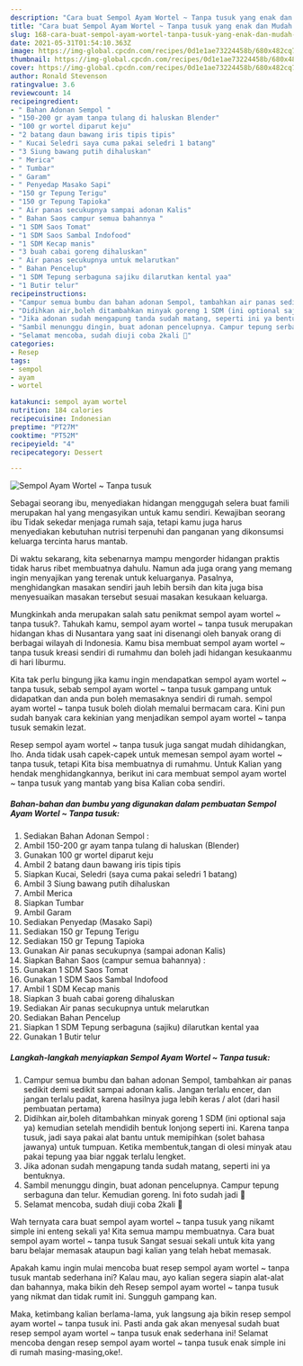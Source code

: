 ```yaml
---
description: "Cara buat Sempol Ayam Wortel ~ Tanpa tusuk yang enak dan Mudah Dibuat"
title: "Cara buat Sempol Ayam Wortel ~ Tanpa tusuk yang enak dan Mudah Dibuat"
slug: 168-cara-buat-sempol-ayam-wortel-tanpa-tusuk-yang-enak-dan-mudah-dibuat
date: 2021-05-31T01:54:10.363Z
image: https://img-global.cpcdn.com/recipes/0d1e1ae73224458b/680x482cq70/sempol-ayam-wortel-tanpa-tusuk-foto-resep-utama.jpg
thumbnail: https://img-global.cpcdn.com/recipes/0d1e1ae73224458b/680x482cq70/sempol-ayam-wortel-tanpa-tusuk-foto-resep-utama.jpg
cover: https://img-global.cpcdn.com/recipes/0d1e1ae73224458b/680x482cq70/sempol-ayam-wortel-tanpa-tusuk-foto-resep-utama.jpg
author: Ronald Stevenson
ratingvalue: 3.6
reviewcount: 14
recipeingredient:
- " Bahan Adonan Sempol "
- "150-200 gr ayam tanpa tulang di haluskan Blender"
- "100 gr wortel diparut keju"
- "2 batang daun bawang iris tipis tipis"
- " Kucai Seledri saya cuma pakai seledri 1 batang"
- "3 Siung bawang putih dihaluskan"
- " Merica"
- " Tumbar"
- " Garam"
- " Penyedap Masako Sapi"
- "150 gr Tepung Terigu"
- "150 gr Tepung Tapioka"
- " Air panas secukupnya sampai adonan Kalis"
- " Bahan Saos campur semua bahannya "
- "1 SDM Saos Tomat"
- "1 SDM Saos Sambal Indofood"
- "1 SDM Kecap manis"
- "3 buah cabai goreng dihaluskan"
- " Air panas secukupnya untuk melarutkan"
- " Bahan Pencelup"
- "1 SDM Tepung serbaguna sajiku dilarutkan kental yaa"
- "1 Butir telur"
recipeinstructions:
- "Campur semua bumbu dan bahan adonan Sempol, tambahkan air panas sedikit demi sedikit sampai adonan kalis. Jangan terlalu encer, dan jangan terlalu padat, karena hasilnya juga lebih keras / alot (dari hasil pembuatan pertama)"
- "Didihkan air,boleh ditambahkan minyak goreng 1 SDM (ini optional saja ya) kemudian setelah mendidih bentuk lonjong seperti ini. Karena tanpa tusuk, jadi saya pakai alat bantu untuk memipihkan (solet bahasa jawanya) untuk tumpuan. Ketika membentuk,tangan di olesi minyak atau pakai tepung yaa biar nggak terlalu lengket."
- "Jika adonan sudah mengapung tanda sudah matang, seperti ini ya bentuknya."
- "Sambil menunggu dingin, buat adonan pencelupnya. Campur tepung serbaguna dan telur. Kemudian goreng. Ini foto sudah jadi 🥰"
- "Selamat mencoba, sudah diuji coba 2kali 🍢"
categories:
- Resep
tags:
- sempol
- ayam
- wortel

katakunci: sempol ayam wortel 
nutrition: 184 calories
recipecuisine: Indonesian
preptime: "PT27M"
cooktime: "PT52M"
recipeyield: "4"
recipecategory: Dessert

---
```



![Sempol Ayam Wortel ~ Tanpa tusuk](https://img-global.cpcdn.com/recipes/0d1e1ae73224458b/680x482cq70/sempol-ayam-wortel-tanpa-tusuk-foto-resep-utama.jpg)

Sebagai seorang ibu, menyediakan hidangan menggugah selera buat famili merupakan hal yang mengasyikan untuk kamu sendiri. Kewajiban seorang ibu Tidak sekedar menjaga rumah saja, tetapi kamu juga harus menyediakan kebutuhan nutrisi terpenuhi dan panganan yang dikonsumsi keluarga tercinta harus mantab.

Di waktu  sekarang, kita sebenarnya mampu mengorder hidangan praktis tidak harus ribet membuatnya dahulu. Namun ada juga orang yang memang ingin menyajikan yang terenak untuk keluarganya. Pasalnya, menghidangkan masakan sendiri jauh lebih bersih dan kita juga bisa menyesuaikan masakan tersebut sesuai masakan kesukaan keluarga. 



Mungkinkah anda merupakan salah satu penikmat sempol ayam wortel ~ tanpa tusuk?. Tahukah kamu, sempol ayam wortel ~ tanpa tusuk merupakan hidangan khas di Nusantara yang saat ini disenangi oleh banyak orang di berbagai wilayah di Indonesia. Kamu bisa membuat sempol ayam wortel ~ tanpa tusuk kreasi sendiri di rumahmu dan boleh jadi hidangan kesukaanmu di hari liburmu.

Kita tak perlu bingung jika kamu ingin mendapatkan sempol ayam wortel ~ tanpa tusuk, sebab sempol ayam wortel ~ tanpa tusuk gampang untuk didapatkan dan anda pun boleh memasaknya sendiri di rumah. sempol ayam wortel ~ tanpa tusuk boleh diolah memalui bermacam cara. Kini pun sudah banyak cara kekinian yang menjadikan sempol ayam wortel ~ tanpa tusuk semakin lezat.

Resep sempol ayam wortel ~ tanpa tusuk juga sangat mudah dihidangkan, lho. Anda tidak usah capek-capek untuk memesan sempol ayam wortel ~ tanpa tusuk, tetapi Kita bisa membuatnya di rumahmu. Untuk Kalian yang hendak menghidangkannya, berikut ini cara membuat sempol ayam wortel ~ tanpa tusuk yang mantab yang bisa Kalian coba sendiri.

<!--inarticleads1-->

##### Bahan-bahan dan bumbu yang digunakan dalam pembuatan Sempol Ayam Wortel ~ Tanpa tusuk:

1. Sediakan  Bahan Adonan Sempol :
1. Ambil 150-200 gr ayam tanpa tulang di haluskan (Blender)
1. Gunakan 100 gr wortel diparut keju
1. Ambil 2 batang daun bawang iris tipis tipis
1. Siapkan  Kucai, Seledri (saya cuma pakai seledri 1 batang)
1. Ambil 3 Siung bawang putih dihaluskan
1. Ambil  Merica
1. Siapkan  Tumbar
1. Ambil  Garam
1. Sediakan  Penyedap (Masako Sapi)
1. Sediakan 150 gr Tepung Terigu
1. Sediakan 150 gr Tepung Tapioka
1. Gunakan  Air panas secukupnya (sampai adonan Kalis)
1. Siapkan  Bahan Saos (campur semua bahannya) :
1. Gunakan 1 SDM Saos Tomat
1. Gunakan 1 SDM Saos Sambal Indofood
1. Ambil 1 SDM Kecap manis
1. Siapkan 3 buah cabai goreng dihaluskan
1. Sediakan  Air panas secukupnya untuk melarutkan
1. Sediakan  Bahan Pencelup
1. Siapkan 1 SDM Tepung serbaguna (sajiku) dilarutkan kental yaa
1. Gunakan 1 Butir telur




<!--inarticleads2-->

##### Langkah-langkah menyiapkan Sempol Ayam Wortel ~ Tanpa tusuk:

1. Campur semua bumbu dan bahan adonan Sempol, tambahkan air panas sedikit demi sedikit sampai adonan kalis. Jangan terlalu encer, dan jangan terlalu padat, karena hasilnya juga lebih keras / alot (dari hasil pembuatan pertama)
1. Didihkan air,boleh ditambahkan minyak goreng 1 SDM (ini optional saja ya) kemudian setelah mendidih bentuk lonjong seperti ini. Karena tanpa tusuk, jadi saya pakai alat bantu untuk memipihkan (solet bahasa jawanya) untuk tumpuan. Ketika membentuk,tangan di olesi minyak atau pakai tepung yaa biar nggak terlalu lengket.
1. Jika adonan sudah mengapung tanda sudah matang, seperti ini ya bentuknya.
1. Sambil menunggu dingin, buat adonan pencelupnya. Campur tepung serbaguna dan telur. Kemudian goreng. Ini foto sudah jadi 🥰
1. Selamat mencoba, sudah diuji coba 2kali 🍢




Wah ternyata cara buat sempol ayam wortel ~ tanpa tusuk yang nikamt simple ini enteng sekali ya! Kita semua mampu membuatnya. Cara buat sempol ayam wortel ~ tanpa tusuk Sangat sesuai sekali untuk kita yang baru belajar memasak ataupun bagi kalian yang telah hebat memasak.

Apakah kamu ingin mulai mencoba buat resep sempol ayam wortel ~ tanpa tusuk mantab sederhana ini? Kalau mau, ayo kalian segera siapin alat-alat dan bahannya, maka bikin deh Resep sempol ayam wortel ~ tanpa tusuk yang nikmat dan tidak rumit ini. Sungguh gampang kan. 

Maka, ketimbang kalian berlama-lama, yuk langsung aja bikin resep sempol ayam wortel ~ tanpa tusuk ini. Pasti anda gak akan menyesal sudah buat resep sempol ayam wortel ~ tanpa tusuk enak sederhana ini! Selamat mencoba dengan resep sempol ayam wortel ~ tanpa tusuk enak simple ini di rumah masing-masing,oke!.

